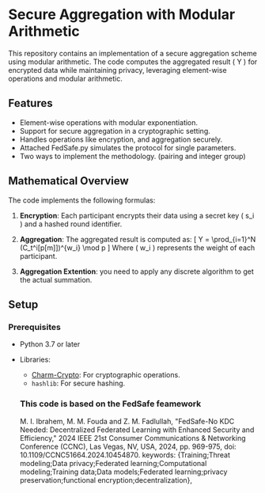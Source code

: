 # **Secure Aggregation with Modular Arithmetic**

This repository contains an implementation of a secure aggregation scheme using modular arithmetic. The code computes the aggregated result \( Y \) for encrypted data while maintaining privacy, leveraging element-wise operations and modular arithmetic.

## **Features**
- Element-wise operations with modular exponentiation.
- Support for secure aggregation in a cryptographic setting.
- Handles operations like encryption, and aggregation securely.
- Attached FedSafe.py simulates the protocol for single parameters.
- Two ways to implement the methodology. (pairing and integer group)

## **Mathematical Overview**
The code implements the following formulas:
1. **Encryption**:
   Each participant encrypts their data using a secret key \( s_i \) and a hashed round identifier.

2. **Aggregation**:
   The aggregated result is computed as:
   \[
   Y = \prod_{i=1}^N (C_t^i[p[m]])^{w_i} \mod p
   \]
   Where \( w_i \) represents the weight of each participant.

2. **Aggregation Extention**:
  you need to apply any discrete algorithm to get the actual summation.
## **Setup**

### Prerequisites
- Python 3.7 or later
- Libraries:
  - [Charm-Crypto](https://github.com/JHUISI/charm): For cryptographic operations.
  - `hashlib`: For secure hashing.

  ### This code is based on the FedSafe feamework
  M. I. Ibrahem, M. M. Fouda and Z. M. Fadlullah, "FedSafe-No KDC Needed: Decentralized Federated Learning with Enhanced Security and Efficiency," 2024 IEEE 21st Consumer Communications & Networking Conference (CCNC), Las Vegas, NV, USA, 2024, pp. 969-975, doi: 10.1109/CCNC51664.2024.10454870. keywords: {Training;Threat modeling;Data privacy;Federated learning;Computational modeling;Training data;Data models;Federated learning;privacy preservation;functional encryption;decentralization},



